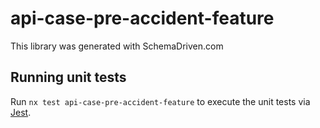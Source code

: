 
# api-case-pre-accident-feature

This library was generated with SchemaDriven.com

## Running unit tests

Run `nx test api-case-pre-accident-feature` to execute the unit tests via [Jest](https://jestjs.io).

